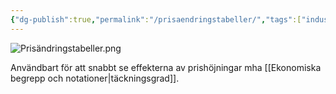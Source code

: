 ```yaml
---
{"dg-publish":true,"permalink":"/prisaendringstabeller/","tags":["industriellekonomi"]}
---
```


![Prisändringstabeller.png](/img/user/images/Pris%C3%A4ndringstabeller.png)

Användbart för att snabbt se effekterna av prishöjningar mha [[Ekonomiska begrepp och notationer\|täckningsgrad]].